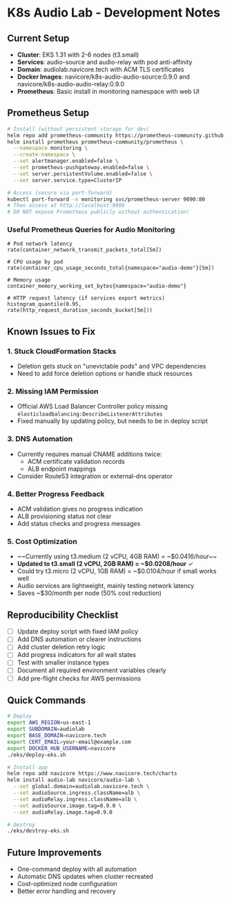 # K8s Audio Lab - Development Notes

## Current Setup
- **Cluster**: EKS 1.31 with 2-6 nodes (t3.small)
- **Services**: audio-source and audio-relay with pod anti-affinity
- **Domain**: audiolab.navicore.tech with ACM TLS certificates
- **Docker Images**: navicore/k8s-audio-audio-source:0.9.0 and navicore/k8s-audio-audio-relay:0.9.0
- **Prometheus**: Basic install in monitoring namespace with web UI

## Prometheus Setup
```bash
# Install (without persistent storage for dev)
helm repo add prometheus-community https://prometheus-community.github.io/helm-charts
helm install prometheus prometheus-community/prometheus \
  --namespace monitoring \
  --create-namespace \
  --set alertmanager.enabled=false \
  --set prometheus-pushgateway.enabled=false \
  --set server.persistentVolume.enabled=false \
  --set server.service.type=ClusterIP

# Access (secure via port-forward)
kubectl port-forward -n monitoring svc/prometheus-server 9090:80
# Then access at http://localhost:9090
# DO NOT expose Prometheus publicly without authentication!
```

### Useful Prometheus Queries for Audio Monitoring
```promql
# Pod network latency
rate(container_network_transmit_packets_total[5m])

# CPU usage by pod
rate(container_cpu_usage_seconds_total{namespace="audio-demo"}[5m])

# Memory usage
container_memory_working_set_bytes{namespace="audio-demo"}

# HTTP request latency (if services export metrics)
histogram_quantile(0.95, rate(http_request_duration_seconds_bucket[5m]))
```

## Known Issues to Fix

### 1. Stuck CloudFormation Stacks
- Deletion gets stuck on "unevictable pods" and VPC dependencies
- Need to add force deletion options or handle stuck resources

### 2. Missing IAM Permission
- Official AWS Load Balancer Controller policy missing `elasticloadbalancing:DescribeListenerAttributes`
- Fixed manually by updating policy, but needs to be in deploy script

### 3. DNS Automation
- Currently requires manual CNAME additions twice:
  - ACM certificate validation records
  - ALB endpoint mappings
- Consider Route53 integration or external-dns operator

### 4. Better Progress Feedback
- ACM validation gives no progress indication
- ALB provisioning status not clear
- Add status checks and progress messages

### 5. Cost Optimization
- ~~Currently using t3.medium (2 vCPU, 4GB RAM) = ~$0.0416/hour~~
- **Updated to t3.small (2 vCPU, 2GB RAM) = ~$0.0208/hour** ✓
- Could try t3.micro (2 vCPU, 1GB RAM) = ~$0.0104/hour if small works well
- Audio services are lightweight, mainly testing network latency
- Saves ~$30/month per node (50% cost reduction)

## Reproducibility Checklist
- [ ] Update deploy script with fixed IAM policy
- [ ] Add DNS automation or clearer instructions
- [ ] Add cluster deletion retry logic
- [ ] Add progress indicators for all wait states
- [ ] Test with smaller instance types
- [ ] Document all required environment variables clearly
- [ ] Add pre-flight checks for AWS permissions

## Quick Commands
```bash
# Deploy
export AWS_REGION=us-east-1
export SUBDOMAIN=audiolab
export BASE_DOMAIN=navicore.tech
export CERT_EMAIL=your-email@example.com
export DOCKER_HUB_USERNAME=navicore
./eks/deploy-eks.sh

# Install app
helm repo add navicore https://www.navicore.tech/charts
helm install audio-lab navicore/audio-lab \
  --set global.domain=audiolab.navicore.tech \
  --set audioSource.ingress.className=alb \
  --set audioRelay.ingress.className=alb \
  --set audioSource.image.tag=0.9.0 \
  --set audioRelay.image.tag=0.9.0

# Destroy
./eks/destroy-eks.sh
```

## Future Improvements
- One-command deploy with all automation
- Automatic DNS updates when cluster recreated
- Cost-optimized node configuration
- Better error handling and recovery